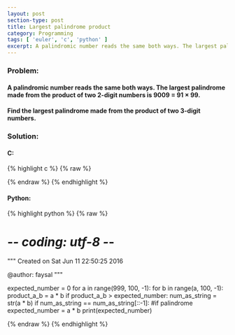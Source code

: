 ```yaml
---
layout: post
section-type: post
title: Largest palindrome product
category: Programming
tags: [ 'euler', 'c', 'python' ]
excerpt: A palindromic number reads the same both ways. The largest palindrome made from the product of two 2-digit numbers...
---
```


### Problem:

#### A palindromic number reads the same both ways. The largest palindrome made from the product of two 2-digit numbers is 9009 = 91 × 99.

#### Find the largest palindrome made from the product of two 3-digit numbers.

### Solution: 

#### C: 

{% highlight c %}
{% raw %}


{% endraw %}
{% endhighlight %} 

#### Python:

{% highlight python %}
{% raw %}

# -*- coding: utf-8 -*-
"""
Created on Sat Jun 11 22:50:25 2016

@author: faysal
"""

expected_number = 0
for a in range(999, 100, -1):
    for b in range(a, 100, -1):
        product_a_b = a * b
        if product_a_b > expected_number:
            num_as_string = str(a * b)
            if num_as_string == num_as_string[::-1]: #if palindrome
                 expected_number = a * b
print(expected_number)

{% endraw %}
{% endhighlight %}